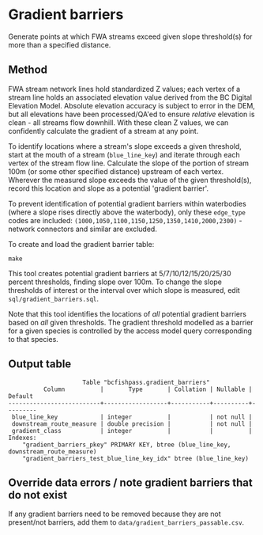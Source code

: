# Gradient barriers

Generate points at which FWA streams exceed given slope threshold(s) for more than a specified distance.

## Method

FWA stream network lines hold standardized Z values; each vertex of a stream line holds an associated elevation value
derived from the BC Digital Elevation Model. Absolute elevation accuracy is subject to error in the DEM, but all elevations 
have been processed/QA'ed to ensure *relative* elevation is clean - all streams flow downhill. With these clean Z values, 
we can confidently calculate the gradient of a stream at any point.

To identify locations where a stream's slope exceeds a given threshold, start at the mouth of a stream (`blue_line_key`)
and iterate through each vertex of the stream flow line.  Calculate the slope of the portion of stream 100m
(or some other specified distance) upstream of each vertex. Wherever the measured slope exceeds the value of
the given threshold(s), record this location and slope as a potential 'gradient barrier'. 

To prevent identification of potential gradient barriers within waterbodies (where a slope rises directly above the waterbody), 
only these `edge_type` codes are included: `(1000,1050,1100,1150,1250,1350,1410,2000,2300)` - network connectors and similar 
are excluded.

To create and load the gradient barrier table:

    make

This tool creates potential gradient barriers at 5/7/10/12/15/20/25/30 percent thresholds, finding slope over 100m. 
To change the slope thresholds of interest or the interval over which slope is measured, edit `sql/gradient_barriers.sql`.

Note that this tool identifies the locations of *all* potential gradient barriers based on *all* given thresholds. The gradient
threshold modelled as a barrier for a given species is controlled by the access model query corresponding to that species. 

## Output table

                         Table "bcfishpass.gradient_barriers"
              Column          |       Type       | Collation | Nullable | Default
    --------------------------+------------------+-----------+----------+---------
     blue_line_key            | integer          |           | not null |
     downstream_route_measure | double precision |           | not null |
     gradient_class           | integer          |           |          |
    Indexes:
        "gradient_barriers_pkey" PRIMARY KEY, btree (blue_line_key, downstream_route_measure)
        "gradient_barriers_test_blue_line_key_idx" btree (blue_line_key)

## Override data errors / note gradient barriers that do not exist

If any gradient barriers need to be removed because they are not present/not barriers, add them to `data/gradient_barriers_passable.csv`.
